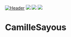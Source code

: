 [![Header](https://github.com/CamilleSA/CamilleSayous/blob/main/HeaderGithub.png "Header")](https://some-url.dev/)
![](https://img.shields.io/badge/Code-Python-informational?style=flat&logo=python&logoColor=white&color=6e67b6)
![](https://img.shields.io/badge/Code-C-informational?style=flat&logo=c&logoColor=white&color=6e67b6)
![](https://img.shields.io/badge/Code-Cpp-informational?style=flat&logo=c&logoColor=white&color=6e67b6)

# CamilleSayous
